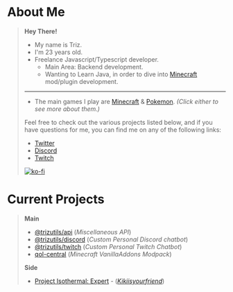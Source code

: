 # About Me

> **Hey There!**
>
> - My name is Triz.
> - I'm 23 years old.
> - Freelance Javascript/Typescript developer.
>   - Main Area: Backend development.
>   - Wanting to Learn Java, in order to dive into [Minecraft](Minecraft.md) mod/plugin development.
>
> ___
>
> - The main games I play are [Minecraft](Minecraft.md) & [Pokemon](Pokemon.md). _(Click either to see more about them.)_
>
> Feel free to check out the various projects listed below, and if you have questions for me, you can find me on any of the following links:
>
> - [Twitter](http://twitter.itsjusttriz.com)
> - [Discord](http://discord.itsjusttriz.com)
> - [Twitch](http://twitch.itsjusttriz.com)
>
> [![ko-fi](https://ko-fi.com/img/githubbutton_sm.svg)](https://ko-fi.com/G2G06VVCK)

# Current Projects

> **Main**
>
> - [@trizutils/api](https://github.com/itsjusttriz/trizutils-api) (_Miscellaneous API_)
> - [@trizutils/discord](https://github.com/itsjusttriz/trizutils-discord) (_Custom Personal Discord chatbot_)
> - [@trizutils/twitch](https://site.itsjusttriz.com/#/notfound) (_Custom Personal Twitch Chatbot_)
> - [qol-central](https://www.curseforge.com/minecraft/modpacks/qol-central) (_Minecraft VanillaAddons Modpack_)
>
> **Side**
>
> - [Project Isothermal: Expert](https://github.com/Kikiisyourfriend/ProjectIsothermalExpert) - ([_Kikiisyourfriend_](https://github.com/Kikiisyourfriend))
